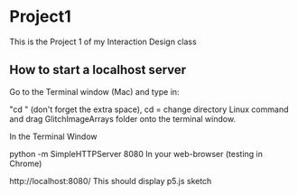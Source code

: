 # Project1
This is the Project 1 of my Interaction Design class


## How to start a localhost server
Go to the Terminal window (Mac) and type in:

"cd "
(don't forget the extra space), cd = change directory Linux command and drag GlitchImageArrays folder onto the terminal window.

In the Terminal Window

 python -m SimpleHTTPServer 8080
In your web-browser (testing in Chrome)

 http://localhost:8080/
This should display p5.js sketch
